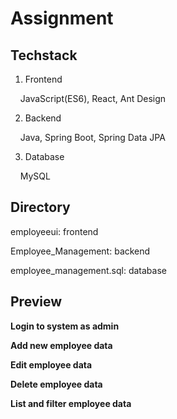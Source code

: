 # Assignment
## Techstack
1. Frontend

&nbsp;&nbsp;&nbsp;&nbsp;JavaScript(ES6), React, Ant Design
  
2. Backend

&nbsp;&nbsp;&nbsp;&nbsp;Java, Spring Boot, Spring Data JPA
  
3. Database

&nbsp;&nbsp;&nbsp;&nbsp;MySQL
## Directory
employeeui: frontend

Employee_Management: backend

employee_management.sql: database

## Preview
**Login to system as admin**

**Add new employee data**

**Edit employee data**

**Delete employee data**

**List and filter employee data**
